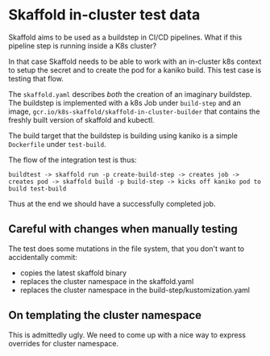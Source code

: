 # Skaffold in-cluster test data 

Skaffold aims to be used as a buildstep in CI/CD pipelines. 
What if this pipeline step is running inside a K8s cluster?
 
In that case Skaffold needs to be able to work with an in-cluster k8s context to setup the secret and to create the pod for a kaniko build. 
This test case is testing that flow.
 
The `skaffold.yaml` describes _both_ the creation of an imaginary buildstep.
The buildstep is implemented with a k8s Job under `build-step` and an image,
 `gcr.io/k8s-skaffold/skaffold-in-cluster-builder` that contains the freshly built version of skaffold and kubectl.

The build target that the buildstep is building using kaniko is a simple `Dockerfile` under `test-build`.

The flow of the integration test is thus: 

`buildtest -> skaffold run -p create-build-step -> creates job -> creates pod -> skaffold build -p build-step -> kicks off kaniko pod to build test-build` 

Thus at the end we should have a successfully completed job.

## Careful with changes when manually testing 

The test does some mutations in the file system, that you don't want to accidentally commit: 
 - copies the latest skaffold binary 
 - replaces the cluster namespace in the skaffold.yaml 
 - replaces the cluster namespace in the build-step/kustomization.yaml 
 
 
## On templating the cluster namespace 

This is admittedly ugly. We need to come up with a nice way to express overrides for cluster namespace. 